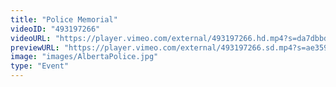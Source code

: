 ```yaml
---
title: "Police Memorial"
videoID: "493197266"
videoURL: "https://player.vimeo.com/external/493197266.hd.mp4?s=da7dbbd2f8102b480ed721e6176d3115b71fe6ec&profile_id=175"
previewURL: "https://player.vimeo.com/external/493197266.sd.mp4?s=ae359d3e4b41cd7d4a477dc9684ddc5a5b1debbf&profile_id=165"
image: "images/AlbertaPolice.jpg"
type: "Event"
---
```

